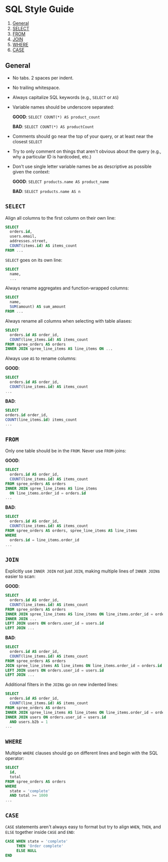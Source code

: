 # SQL Style Guide

1. [General](#general)
2. [SELECT](#select)
3. [FROM](#from)
4. [JOIN](#join)
5. [WHERE](#where)
6. [CASE](#case)

## General

* No tabs. 2 spaces per indent.
* No trailing whitespace.
* Always capitalize SQL keywords (e.g., `SELECT` or `AS`)
* Variable names should be underscore separated:

  __GOOD__:
  `SELECT COUNT(*) AS product_count`

  __BAD__:
  `SELECT COUNT(*) AS productCount`

* Comments should go near the top of your query, or at least near the closest `SELECT`
* Try to only comment on things that aren't obvious about the query (e.g., why a particular ID is hardcoded, etc.)
* Don't use single letter variable names be as descriptive as possible given the context:

  __GOOD__:
  `SELECT products.name AS product_name`

  __BAD__:
  `SELECT products.name AS n`

## `SELECT`

Align all columns to the first column on their own line:

```sql
SELECT
  orders.id,
  users.email,
  addresses.street,
  COUNT(items.id) AS items_count
FROM ...
```

`SELECT` goes on its own line:

```sql
SELECT
  name,
  ...
```

Always rename aggregates and function-wrapped columns:

```sql
SELECT
  name,
  SUM(amount) AS sum_amount
FROM ...
```

Always rename all columns when selecting with table aliases:

```sql
SELECT
  orders.id AS order_id,
  COUNT(line_items.id) AS items_count
FROM spree_orders AS orders
INNER JOIN spree_line_items AS line_items ON ...
```

Always use `AS` to rename columns:

__GOOD__:

```sql
SELECT
  orders.id AS order_id,
  COUNT(line_items.id) AS items_count
...
```

__BAD__:

```sql
SELECT
orders.id order_id,
COUNT(line_items.id) items_count
...
```

## `FROM`

Only one table should be in the `FROM`. Never use `FROM`-joins:

__GOOD__:

```sql
SELECT
  orders.id AS order_id,
  COUNT(line_items.id) AS items_count
FROM spree_orders AS orders
INNER JOIN spree_line_items AS line_items
  ON line_items.order_id = orders.id
...
```

__BAD__:

```sql
SELECT
  orders.id AS order_id,
  COUNT(line_items.id) AS items_count
FROM spree_orders AS orders, spree_line_items AS line_items
WHERE
  orders.id = line_items.order_id
...
```

## `JOIN`

Explicitly use `INNER JOIN` not just `JOIN`, making multiple lines of `INNER JOIN`s easier to scan:

__GOOD__:

```sql
SELECT
  orders.id AS order_id,
  COUNT(line_items.id) AS items_count
FROM spree_orders AS orders
INNER JOIN spree_line_items AS line_items ON line_items.order_id = orders.id
INNER JOIN ...
LEFT JOIN users ON orders.user_id = users.id
LEFT JOIN ...
```

__BAD__:

```sql
SELECT
  orders.id AS order_id,
  COUNT(line_items.id) AS items_count
FROM spree_orders AS orders
JOIN spree_line_items AS line_items ON line_items.order_id = orders.id
LEFT JOIN users ON orders.user_id = users.id
LEFT JOIN ...
```

Additional filters in the `JOIN`s go on new indented lines:

```sql
SELECT
  orders.id AS order_id,
  COUNT(line_items.id) AS items_count
FROM spree_orders AS orders
INNER JOIN spree_line_items AS line_items ON line_items.order_id = orders.id
INNER JOIN users ON orders.user_id = users.id
  AND users.b2b = 1
...
```

## `WHERE`

Multiple `WHERE` clauses should go on different lines and begin with the SQL operator:

```sql
SELECT
  id,
  total
FROM spree_orders AS orders
WHERE
  state = 'complete'
  AND total >= 1000
...
```

## `CASE`

`CASE` statements aren't always easy to format but try to align `WHEN`, `THEN`, and `ELSE` together inside `CASE` and `END`:

```sql
CASE WHEN state = 'complete'
     THEN 'Order complete'
     ELSE NULL
END
```
